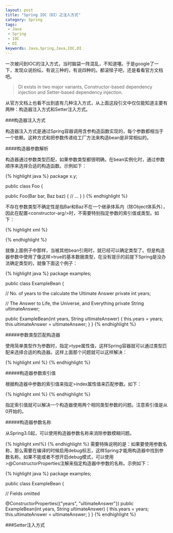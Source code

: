 ```yaml
---
layout: post
title: "Spring IOC（DI）之注入方式"
category: Spring
tags:
 - Java
 - Spring
 - IOC
 - DI
keywords: Java,Spring,Java,IOC,DI
---
```


一次被问到IOC的注入方式，当时脑袋一阵混乱，不知道噻。于是google了一下，发现众说纷纭，有说三种的，有说四种的。都滚犊子吧，还是看看官方文档吧。
<blockquote>
	DI exists in two major variants, Constructor-based dependency injection and Setter-based dependency injection.
</blockquote>
从官方文档上也看不出到底有几种注入方式，从上面这段引文中仅仅能知道主要有两种：构造器注入方式和Setter注入方式。

###构造器注入方式

构造器注入方式是通过Spring容器调用含参构造函数实现的，每个参数都相当于一个依赖。这种方式和把参数传递给工厂方法来构造bean是非常相似的。

####构造器参数解析

构造器通过参数类型匹配，如果参数类型都很明确，在bean实例化时，通过参数顺序来选择合适的构造函数。示例如下：

{% highlight java %}
package x.y;

public class Foo {

  public Foo(Bar bar, Baz baz) {
      // ...
  }
}
{% endhighlight %}

不存在参数类型不确定性是指Bar和Baz不在一个继承体系内（除Object体系外），因此在配置&lt;constructor-arg/&gt;时，不需要特别指定参数的索引值或类型。如下：
 
{% highlight xml %}
<beans>
  <bean id="foo" class="x.y.Foo">
      <constructor-arg ref="bar"/>
      <constructor-arg ref="baz"/>
  </bean>

  <bean id="bar" class="x.y.Bar"/>
  <bean id="baz" class="x.y.Baz"/>

</beans>
{% endhighlight %}

就像上面例子中那样，当被其他bean引用时，就已经可以确定类型了。但是构造器参数中使用了像这样><value>true<value>的基本数据类型，在没有提示的前提下Spring是没办法确定类型的，就像下面这个例子：

{% highlight java %}
package examples;

public class ExampleBean {

  // No. of years to the calculate the Ultimate Answer
  private int years;

  // The Answer to Life, the Universe, and Everything
  private String ultimateAnswer;

  public ExampleBean(int years, String ultimateAnswer) {
      this.years = years;
      this.ultimateAnswer = ultimateAnswer;
  }
}
{% endhighlight %}

#####参数类型匹配构造器

使用简单类型作为参数时，指定>type属性值，这样Spring容器就可以通过类型匹配来选择合适的构造器。这样上面那个问题就可以这样解决：

{% highlight xml %}
<bean id="exampleBean" class="examples.ExampleBean">
	<constructor-arg type="int" value="7500000"/>
	<constructor-arg type="java.lang.String" value="42"/>
</bean>
{% endhighlight %}

#####构造器参数索引值

根据构造器中参数的索引值来指定>index属性值来匹配参数。如下：

{% highlight xml %}
<bean id="exampleBean" class="examples.ExampleBean">
	<constructor-arg index="0" value="7500000"/>
	<constructor-arg index="1" value="42"/>
</bean>
{% endhighlight %}

指定索引值就可以解决一个构造器使用两个相同类型参数的问题。注意索引值是从0开始的。

#####构造器参数名称

从Spring3.0起，可以使用构造器参数名称来消除参数模糊问题。

{% highlight xml%}
<bean id="exampleBean" class="examples.ExampleBean">
	<constructor-arg name="years" value="7500000"/>
	<constructor-arg name="ultimateanswer" value="42"/>
</bean>
{% endhighlight %}
需要特殊说明的是：如果要使用参数名称，那么需要在编译的时候启用debug标志，这样Spring才能用构造器中找到参数名称。如果不能或者不想开启debug模式，可以使用>@ConstructorProperties注解来指定构造器中参数的名称。示例如下：

{% highlight java %}
package examples;

public class ExampleBean {

  // Fields omitted

  @ConstructorProperties({"years", "ultimateAnswer"})
  public ExampleBean(int years, String ultimateAnswer) {
      this.years = years;
      this.ultimateAnswer = ultimateAnswer;
  }
}
{% endhighlight %}

###Setter注入方式